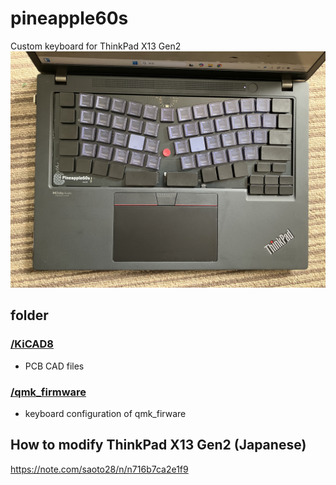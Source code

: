 # pineapple60s
Custom keyboard for ThinkPad X13 Gen2
![Pineapple60s](images/20250602_010952312_iOS.jpg)

## folder

### [/KiCAD8][1]
[1]:/KiCAD8

- PCB CAD files

### [/qmk_firmware][2]
[2]:/qmk_firmware/keyboards/pineapple/p60s

- keyboard configuration of qmk_firware 

## How to modify ThinkPad X13 Gen2 (Japanese)
https://note.com/saoto28/n/n716b7ca2e1f9
